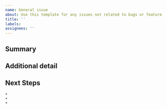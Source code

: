```yaml
---
name: General issue
about: Use this template for any issues not related to bugs or feature requests
title: ''
labels:
assignees: ''
---
```


<!--- Provide a general summary of the issue in the Title above -->
<!--- Please label the issue with one of the following: Documentation, Outreach or Question -->

## Summary
<!--- Describe the motivation behind the issue -->

## Additional detail
<!--- Provide a additional details that could help developers understand the issue -->

## Next Steps
<!--- Provide possible steps to take in order to address the issue -->

    *
    *
    *
